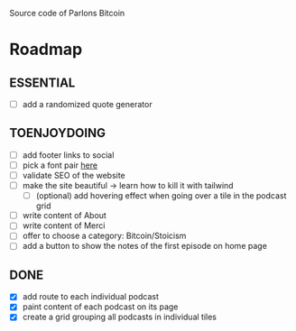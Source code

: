 Source code of Parlons Bitcoin

# Roadmap
## ESSENTIAL
- [ ] add a randomized quote generator

## TOENJOYDOING
- [ ] add footer links to social
- [ ] pick a font pair [here](https://fontpair.co/)
- [ ] validate SEO of the website
- [ ] make the site beautiful -> learn how to kill it with tailwind
  - [ ] (optional) add hovering effect when going over a tile in the podcast grid
- [ ] write content of About
- [ ] write content of Merci
- [ ] offer to choose a category: Bitcoin/Stoicism
- [ ] add a button to show the notes of the first episode on home page

## DONE
- [x] add route to each individual podcast
- [x] paint content of each podcast on its page
- [x] create a grid grouping all podcasts in individual tiles